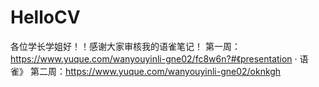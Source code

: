 # HelloCV
各位学长学姐好！！感谢大家审核我的语雀笔记！
第一周：https://www.yuque.com/wanyouyinli-gne02/fc8w6n?#《presentation · 语雀》
第二周：https://www.yuque.com/wanyouyinli-gne02/oknkgh
